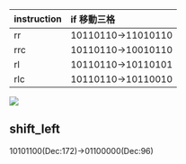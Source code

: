 


| instruction | if 移動三格        |
|:----------- |:------------------ |
| rr          | 10110110->11010110 |
| rrc         | 10110110->10010110 |
| rl          | 10110110->10110101 |
| rlc         | 10110110->10110010 |


![](https://i.imgur.com/m4iEArk.png)

## shift_left
10101100(Dec:172)->01100000(Dec:96)
